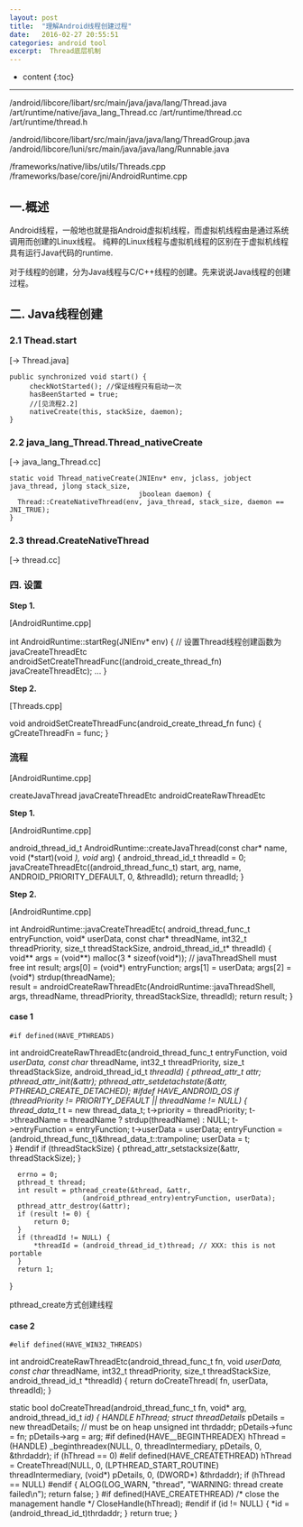 ```yaml
---
layout: post
title:  "理解Android线程创建过程"
date:   2016-02-27 20:55:51
categories: android tool
excerpt:  Thread底层机制
---
```


* content
{:toc}


---

  /android/libcore/libart/src/main/java/java/lang/Thread.java
  /art/runtime/native/java_lang_Thread.cc
  /art/runtime/thread.cc
  /art/runtime/thread.h
    
  /android/libcore/libart/src/main/java/java/lang/ThreadGroup.java
  /android/libcore/luni/src/main/java/java/lang/Runnable.java
  
  /frameworks/native/libs/utils/Threads.cpp
  /frameworks/base/core/jni/AndroidRuntime.cpp


## 一.概述

Android线程，一般地也就是指Android虚拟机线程，而虚拟机线程由是通过系统调用而创建的Linux线程。
纯粹的Linux线程与虚拟机线程的区别在于虚拟机线程具有运行Java代码的runtime.

对于线程的创建，分为Java线程与C/C++线程的创建。先来说说Java线程的创建过程。


## 二. Java线程创建


### 2.1 Thead.start
[-> Thread.java]

    public synchronized void start() {
         checkNotStarted(); //保证线程只有启动一次
         hasBeenStarted = true;
         //[见流程2.2]
         nativeCreate(this, stackSize, daemon);
    }

### 2.2 java_lang_Thread.Thread_nativeCreate
[-> java_lang_Thread.cc]

    static void Thread_nativeCreate(JNIEnv* env, jclass, jobject java_thread, jlong stack_size,
                                    jboolean daemon) {
      Thread::CreateNativeThread(env, java_thread, stack_size, daemon == JNI_TRUE);
    }

### 2.3 thread.CreateNativeThread
[-> thread.cc]



### 四. 设置

**Step 1.**

[AndroidRuntime.cpp]

  int AndroidRuntime::startReg(JNIEnv* env)
  {
    // 设置Thread线程创建函数为javaCreateThreadEtc
    androidSetCreateThreadFunc((android_create_thread_fn) javaCreateThreadEtc);
    ...
  }

**Step 2.**

[Threads.cpp]

  void androidSetCreateThreadFunc(android_create_thread_fn func)
  {
      gCreateThreadFn = func;
  }

### 流程

[AndroidRuntime.cpp]

  createJavaThread
    javaCreateThreadEtc
      androidCreateRawThreadEtc



**Step 1.**

[AndroidRuntime.cpp]

  android_thread_id_t AndroidRuntime::createJavaThread(const char* name,
      void (*start)(void *), void* arg)
  {
      android_thread_id_t threadId = 0;
      javaCreateThreadEtc((android_thread_func_t) start, arg, name,
          ANDROID_PRIORITY_DEFAULT, 0, &threadId);
      return threadId;
  }

**Step 2.**

[AndroidRuntime.cpp]

  int AndroidRuntime::javaCreateThreadEtc(
                                  android_thread_func_t entryFunction,
                                  void* userData,
                                  const char* threadName,
                                  int32_t threadPriority,
                                  size_t threadStackSize,
                                  android_thread_id_t* threadId)
  {
      void** args = (void**) malloc(3 * sizeof(void*));   // javaThreadShell must free
      int result;
      args[0] = (void*) entryFunction;
      args[1] = userData;
      args[2] = (void*) strdup(threadName);   
      result = androidCreateRawThreadEtc(AndroidRuntime::javaThreadShell, args,
          threadName, threadPriority, threadStackSize, threadId);
      return result;
  }


#### case 1
`#if defined(HAVE_PTHREADS)`

  int androidCreateRawThreadEtc(android_thread_func_t entryFunction,
                                 void *userData,
                                 const char* threadName,
                                 int32_t threadPriority,
                                 size_t threadStackSize,
                                 android_thread_id_t *threadId)
  {
      pthread_attr_t attr; 
      pthread_attr_init(&attr);
      pthread_attr_setdetachstate(&attr, PTHREAD_CREATE_DETACHED);
  #ifdef HAVE_ANDROID_OS
      if (threadPriority != PRIORITY_DEFAULT || threadName != NULL) {
          thread_data_t* t = new thread_data_t;
          t->priority = threadPriority;
          t->threadName = threadName ? strdup(threadName) : NULL;
          t->entryFunction = entryFunction;
          t->userData = userData;
          entryFunction = (android_thread_func_t)&thread_data_t::trampoline;
          userData = t;            
      }
  #endif
      if (threadStackSize) {
          pthread_attr_setstacksize(&attr, threadStackSize);
      }
      
      errno = 0;
      pthread_t thread;
      int result = pthread_create(&thread, &attr,
                      (android_pthread_entry)entryFunction, userData);
      pthread_attr_destroy(&attr);
      if (result != 0) {
          return 0;
      }
      if (threadId != NULL) {
          *threadId = (android_thread_id_t)thread; // XXX: this is not portable
      }
      return 1;
  }

pthread_create方式创建线程

#### case 2

`#elif defined(HAVE_WIN32_THREADS)`

  int androidCreateRawThreadEtc(android_thread_func_t fn,
                                 void *userData,
                                 const char* threadName,
                                 int32_t threadPriority,
                                 size_t threadStackSize,
                                 android_thread_id_t *threadId)
  {
      return doCreateThread(  fn, userData, threadId);
  }

  static bool doCreateThread(android_thread_func_t fn, void* arg, android_thread_id_t *id)
  {
      HANDLE hThread;
      struct threadDetails* pDetails = new threadDetails; // must be on heap
      unsigned int thrdaddr;
      pDetails->func = fn;
      pDetails->arg = arg;
  #if defined(HAVE__BEGINTHREADEX)
      hThread = (HANDLE) _beginthreadex(NULL, 0, threadIntermediary, pDetails, 0,
                      &thrdaddr);
      if (hThread == 0)
  #elif defined(HAVE_CREATETHREAD)
      hThread = CreateThread(NULL, 0,
                      (LPTHREAD_START_ROUTINE) threadIntermediary,
                      (void*) pDetails, 0, (DWORD*) &thrdaddr);
      if (hThread == NULL)
  #endif
      {
          ALOG(LOG_WARN, "thread", "WARNING: thread create failed\n");
          return false;
      }
  #if defined(HAVE_CREATETHREAD)
      /* close the management handle */
      CloseHandle(hThread);
  #endif
      if (id != NULL) {
          *id = (android_thread_id_t)thrdaddr;
      }
      return true;
  }
    
